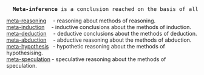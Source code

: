 <pre>
  <b>Meta-inference</b> is a conclusion reached on the basis of all possible methods of inference.
</pre>

[meta-reasoning](https://github.com/meta-reasoning)&emsp;&nbsp;- reasoning about methods of reasoning.<br>
[meta-induction](https://github.com/meta-induction)&emsp;&nbsp;- inductive conclusions about the methods of induction.<br>
[meta-deduction](https://github.com/meta-deduction)&emsp;&nbsp;- deductive conclusions about the methods of deduction.<br>
[meta-abduction](https://github.com/meta-abduction)&emsp;&nbsp;- abductive reasoning about the methods of abduction.<br>
[meta-hypothesis](https://github.com/meta-hypothesis)&ensp;&nbsp;- hypothetic reasoning about the methods of hypothesising.<br>
[meta-speculation](https://github.com/meta-speculation)&nbsp;- speculative reasoning about the methods of speculation.
